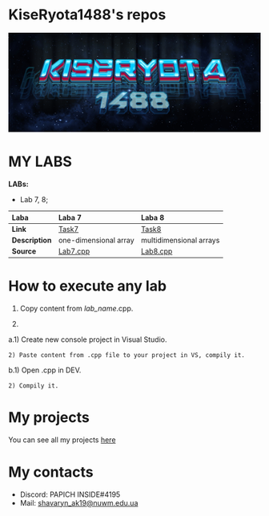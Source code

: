 # KiseRyota1488's repos
![logo](images/123.png)
# MY LABS

**LABs:**

- Lab 7, 8;

| Laba      | Laba 7  | Laba 8 |
|:----------|:--------|:-------|
| **Link**      |[Task7](images/laba7.png)|[Task8](images/laba8.png)|
|**Description**|one-dimensional array|multidimensional arrays|
|**Source**|[Lab7.cpp](labs/lab7.cpp)|[Lab8.cpp](labs/lab8.cpp)|

# How to execute any lab

1. Copy content from *lab_name*.cpp.

2.
  a.1) Create new console project in Visual Studio.
  
    2) Paste content from .cpp file to your project in VS, compily it.
    
  b.1) Open .cpp in DEV.
  
    2) Compily it.
    
# My projects

You can see all my projects [here](https://drive.google.com/open?id=1vPakvVomCtAiBmcSHAN6yhGcg9CqjJhX)

# My contacts
- Discord: PAPICH INSIDE#4195 
- Mail: shavaryn_ak19@nuwm.edu.ua
